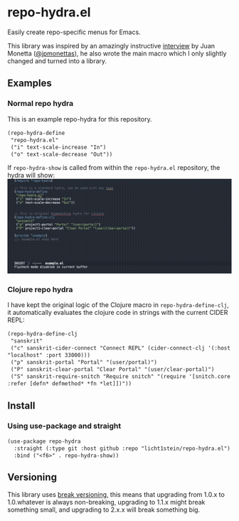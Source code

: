 # repo-hydra.el
Easily create repo-specific menus for Emacs.

This library was inspired by an amazingly instructive [interview](https://www.youtube.com/watch?v=2nH59edD5Uo) by Juan Monetta ([@jpmonettas](https://github.com/jpmonettas)), he also wrote the main macro which I only slightly changed and turned into a library.

## Examples
### Normal repo hydra
This is an example repo-hydra for this repository. 
```elisp
(repo-hydra-define
 "repo-hydra.el"
 ("i" text-scale-increase "In")
 ("o" text-scale-decrease "Out"))
 ```
 
 
 If `repo-hydra-show` is called from within the `repo-hydra.el` repository, the hydra will show:
   ![](./example/demo-1.gif)

### Clojure repo hydra
I have kept the original logic of the Clojure macro in `repo-hydra-define-clj`, it automatically evaluates the clojure code in strings with the current CIDER REPL:

```elisp
(repo-hydra-define-clj
 "sanskrit"
 ("c" sanskrit-cider-connect "Connect REPL" (cider-connect-clj '(:host "localhost" :port 33000)))
 ("p" sanskrit-portal "Portal" "(user/portal)")
 ("P" sanskrit-clear-portal "Clear Portal" "(user/clear-portal)")
 ("S" sanskrit-require-snitch "Require snitch" "(require '[snitch.core :refer [defn* defmethod* *fn *let]])"))
```

## Install

### Using use-package and straight
```elisp
(use-package repo-hydra
  :straight (:type git :host github :repo "licht1stein/repo-hydra.el")
  :bind ("<f6>" . repo-hydra-show))
```


## Versioning
This library uses [break versioning](https://github.com/ptaoussanis/encore/blob/master/BREAK-VERSIONING.md), this means that upgrading from 1.0.x to 1.0.whatever is always non-breaking, upgrading to 1.1.x might break something small, and upgrading to 2.x.x will break something big.
